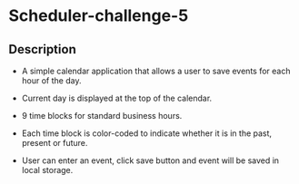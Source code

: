 # Scheduler-challenge-5

## Description
* A simple calendar application that allows a user to save events for each hour of the day. 

* Current day is displayed at the top of the calendar.

* 9 time blocks for standard business hours.

* Each time block is color-coded to indicate whether it is in the past, present or future.

* User can enter an event, click save button and event will be saved in local storage.

